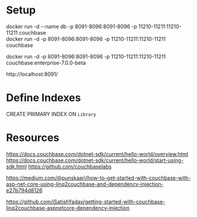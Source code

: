﻿# Setup

docker run -d --name db -p 8091-8096:8091-8096 -p 11210-11211:11210-11211 couchbase  
docker run -d -p 8091-8096:8091-8096 -p 11210-11211:11210-11211 couchbase

docker run -d -p 8091-8096:8091-8096 -p 11210-11211:11210-11211 couchbase:enterprise-7.0.0-beta

http://localhost:8091/

# Define Indexes

CREATE PRIMARY INDEX ON `Library`

# Resources

https://docs.couchbase.com/dotnet-sdk/current/hello-world/overview.html
https://docs.couchbase.com/dotnet-sdk/current/hello-world/start-using-sdk.html
https://github.com/couchbaselabs

https://medium.com/@punskaari/how-to-get-started-with-couchbase-with-asp-net-core-using-linq2couchbase-and-dependency-injection-e27b794d8126

https://github.com/iSatishYadav/getting-started-with-couchbase-linq2couchbase-aspnetcore-dependency-injection

